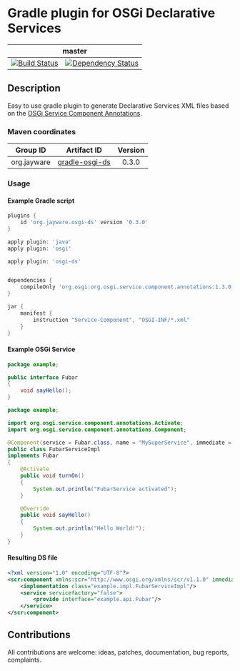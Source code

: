 <p>
    <h1>Gradle plugin for OSGi Declarative Services</h1>
    <table>
        <thead>
            <tr>
                <th align="center" colspan="3">master</th>
            </tr>
        </thead>
        <tbody>
            <tr>
                <td align="center">
                    <a href="https://travis-ci.org/jayware/gradle-osgi-ds">
                        <img src="https://img.shields.io/travis/jayware/gradle-osgi-ds/master.svg?style=flat-square" alt="Build Status">
                    </a>
                </td>
                <td align="center">
                    <a href="https://www.versioneye.com/user/projects/56e719fc96f80c003cade71a?child=summary">
                        <img src="https://www.versioneye.com/user/projects/56e719fc96f80c003cade71a/badge.svg?style=flat" alt="Dependency Status" />
                    </a>
                </td>
            </tr>
        </tbody>
    </table>
</p>

## Description
Easy to use gradle plugin to generate Declarative Services XML files based on the [OSGi Service Component Annotations](http://wiki.osgi.org/wiki/Declarative_Services).

### Maven coordinates
| Group ID              | Artifact ID                                                                              | Version |
| :-------------------: | :--------------------------------------------------------------------------------------: | :-----: |
| org.jayware           | <a href="https://jcenter.bintray.com/org/jayware/gradle-osgi-ds/">gradle-osgi-ds</a>     | 0.3.0   |

### Usage

#### Example Gradle script
```groovy
plugins {
    id 'org.jayware.osgi-ds' version '0.3.0'
}

apply plugin: 'java'
apply plugin: 'osgi'

apply plugin: 'osgi-ds'


dependencies {
    compileOnly 'org.osgi:org.osgi.service.component.annotations:1.3.0'
}

jar {
    manifest {
        instruction "Service-Component", "OSGI-INF/*.xml"
    }
}
```

#### Example OSGi Service

```java
package example;

public interface Fubar
{
    void sayHello();
}
```

```java
package example;

import org.osgi.service.component.annotations.Activate;
import org.osgi.service.component.annotations.Component;

@Component(service = Fubar.class, name = "MySuperService", immediate = true)
public class FubarServiceImpl
implements Fubar
{
    @Activate
    public void turnOn()
    {
        System.out.println("FubarService activated");
    }

    @Override
    public void sayHello()
    {
        System.out.println("Hello World!");
    }
}
```

#### Resulting DS file
```xml
<?xml version="1.0" encoding="UTF-8"?>
<scr:component xmlns:scr="http://www.osgi.org/xmlns/scr/v1.1.0" immediate="true" name="MySuperService" activate="turnOn">
    <implementation class="example.impl.FubarServiceImpl"/>
    <service servicefactory="false">
        <provide interface="example.api.Fubar"/>
    </service>
</scr:component>
```

## Contributions
All contributions are welcome: ideas, patches, documentation, bug reports, complaints.
